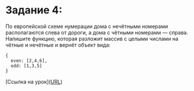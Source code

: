 # Задание 4:

По европейской схеме нумерации дома с нечётными номерами располагаются слева от дороги, а дома с чётными номерами —
справа. Напишите функцию, которая разложит массив с целыми числами на чётные и нечётные и вернёт объект вида:
```
{
  even: [2,4,6],
  odd: [1,3,5]
}
```

[Ссылка на урок]​([URL](https://practicum.yandex.ru/trainer/middle-frontend/lesson/f4f1504a-11f1-46d3-9a87-7e06668fe67b/task/23528c05-87a2-47e2-80bc-752b0e3cb1e4/))
